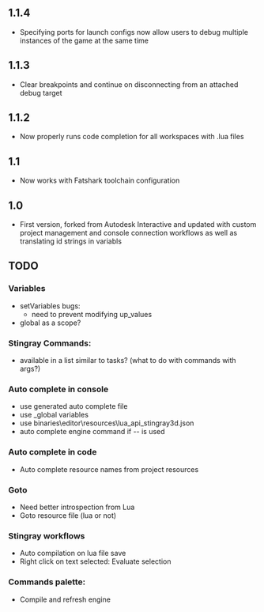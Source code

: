## 1.1.4
* Specifying ports for launch configs now allow users to debug multiple instances of the game at the same time

## 1.1.3
* Clear breakpoints and continue on disconnecting from an attached debug target

## 1.1.2
* Now properly runs code completion for all workspaces with .lua files

## 1.1
* Now works with Fatshark toolchain configuration

## 1.0
* First version, forked from Autodesk Interactive and updated with custom project management and console connection workflows as well as translating id strings in variabls

## TODO

### Variables
- setVariables bugs:
	- need to prevent modifying up_values
- global as a scope?

### Stingray Commands:
- available in a list similar to tasks? (what to do with commands with args?)

### Auto complete in console
- use generated auto complete file
- use _global variables
- use binaries\editor\resources\lua_api_stingray3d.json
- auto complete engine command if -- is used

### Auto complete in code
- Auto complete resource names from project resources

### Goto
- Need better introspection from Lua
- Goto resource file (lua or not)

### Stingray workflows
- Auto compilation on lua file save
- Right click on text selected: Evaluate selection

### Commands palette:
- Compile and refresh engine
